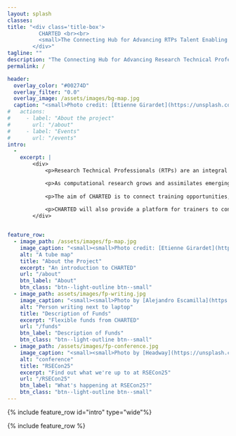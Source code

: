 ```yaml
---
layout: splash
classes: 
title: "<div class='title-box'>
          CHARTED <br><br>
          <small>The Connecting Hub for Advancing RTPs Talent Enabling DRI</small>
        </div>"
tagline: ""
description: "The Connecting Hub for Advancing Research Technical Professionals' Talent Enabling Digital Research Infrastructure" 
permalink: /

header:
  overlay_color: "#00274D" 
  overlay_filter: "0.0"
  overlay_image: /assets/images/bg-map.jpg
  caption: "<small>Photo credit: [Etienne Girardet](https://unsplash.com/@etiennegirardet?utm_content=creditCopyText&utm_medium=referral&utm_source=unsplash) on [Unsplash](https://unsplash.com/photos/a-close-up-of-a-map-with-many-lines-0eFonneh6cI?utm_content=creditCopyText&utm_medium=referral&utm_source=unsplash)</small>"
#   actions:
#     - label: "About the project"
#       url: "/about"
#     - label: "Events"
#       url: "/events"
intro: 
  -
    excerpt: |
        <div>
            <p>Research Technical Professionals (RTPs) are an integral part of the modern process of scientific discovery.</p>  

            <p>As computational research grows and assimilates emerging technologies, the need for skilled RTPs in diversifying areas is increasingly urgent but there are few established routes into RTP careers.</p>  
            
            <p>The aim of CHARTED is to connect training opportunities, skills, roles and people and to develop tools and frameworks to make the ecosystem for professional development easier to navigate.  It will create a HUB to support skills development, by engaging with employers to capture skills and describe roles, as well as with RTP communities and other initiatives.  This will make the process of discovery and development easier eg by navigating to self-directed learning pathways. </p>
            
            <p>CHARTED will also provide a platform for trainers to connect efforts for making HPC training content more FAIR (findable, accessible, interoperable and reusable), in the UK and internationally. There will be funding available to support the aims of the project (see Flexible Funding).</p>
        </div>


feature_row:
  - image_path: /assets/images/fp-map.jpg
    image_caption: "<small><small>Photo credit: [Etienne Girardet](https://unsplash.com/@etiennegirardet?utm_content=creditCopyText&utm_medium=referral&utm_source=unsplash) on [Unsplash](https://unsplash.com/photos/a-close-up-of-a-map-with-many-lines-0eFonneh6cI?utm_content=creditCopyText&utm_medium=referral&utm_source=unsplash)</small></small>"
    alt: "A tube map"
    title: "About the Project"
    excerpt: "An introduction to CHARTED"
    url: "/about"
    btn_label: "About"
    btn_class: "btn--light-outline btn--small"
  - image_path: assets/images/fp-writing.jpg
    image_caption: "<small><small>Photo by [Alejandro Escamilla](https://unsplash.com/@alejandroescamilla?utm_source=unsplash&utm_medium=referral&utm_content=creditCopyText) on [Unsplash](https://unsplash.com/photos/y83Je1OC6Wc?utm_source=unsplash&utm_medium=referral&utm_content=creditCopyText)</small></small>"
    alt: "Person writing next to laptop"
    title: "Description of Funds"
    excerpt: "Flexible funds from CHARTED"
    url: "/funds"
    btn_label: "Description of Funds"
    btn_class: "btn--light-outline btn--small"
  - image_path: /assets/images/fp-conference.jpg
    image_caption: "<small><small>Photo by [Headway](https://unsplash.com/@headwayio?utm_content=creditCopyText&utm_medium=referral&utm_source=unsplash) on [Unsplash](https://unsplash.com/photos/crowd-of-people-sitting-on-chairs-inside-room-F2KRf_QfCqw?utm_content=creditCopyText&utm_medium=referral&utm_source=unsplash)</small></small>"
    alt: "conference"
    title: "RSECon25"
    excerpt: "Find out what we're up to at RSECon25"
    url: "/RSECon25"
    btn_label: "What's happening at RSECon25?"
    btn_class: "btn--light-outline btn--small"
---
```


{% include feature_row id="intro" type="wide"%}

{% include feature_row %}